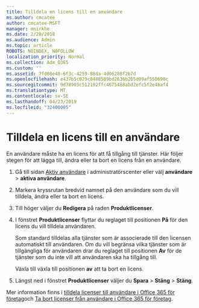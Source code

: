 ```yaml
---
title: Tilldela en licens till en användare
ms.author: cmcatee
author: cmcatee-MSFT
manager: mnirkhe
ms.date: 2/20/2018
ms.audience: Admin
ms.topic: article
ROBOTS: NOINDEX, NOFOLLOW
localization_priority: Normal
ms.collection: Adm_O365
ms.custom: ''
ms.assetid: 7fd08e48-6f3c-4259-88da-4d06288f2b7d
ms.openlocfilehash: e437b5c029c8488589bd2636b265d09af550690c
ms.sourcegitcommit: 9d78905c512192ffc4675468abd2efc5f2e4baf4
ms.translationtype: MT
ms.contentlocale: sv-SE
ms.lasthandoff: 04/23/2019
ms.locfileid: "32400005"
---
```

# <a name="how-to-assign-a-license-to-a-user"></a>Tilldela en licens till en användare

En användare måste ha en licens för att få tillgång till tjänster. Här följer stegen för att lägga till, ändra eller ta bort en licens från en användare.
  
1. Gå till sidan [Aktiv användare](https://go.microsoft.com/fwlink/p/?linkid=834822) i administratörscenter eller välj **användare** \> **aktiva användare**.
    
2. Markera kryssrutan bredvid namnet på den användare som du vill tilldela, ändra eller ta bort en licens.
    
3. Till höger väljer du **Redigera** på raden **Produktlicenser**.
    
4. I fönstret **Produktlicenser** flyttar du reglaget till positionen **På** för den licens du vill tilldela användaren. 
    
    Som standard tilldelas alla tjänster som är associerade till den licensen automatiskt till användaren. Om du vill begränsa vilka tjänster som är tillgängliga för användaren drar du reglaget till positionen **Av** för de tjänster som du inte vill att användaren ska ha tillgång till. 
    
    Växla till växla till positionen **av** att ta bort en licens. 
    
5. Längst ned i fönstret **Produktlicenser** väljer du **Spara** \> **Stäng** \> **Stäng**.
    
Mer information finns i [tilldela licenser till användare i Office 365 för företag](https://support.office.com/article/997596b5-4173-4627-b915-36abac6786dc)och [Ta bort licenser från användare i Office 365 för företag](https://support.office.com/article/9b497c85-d0a4-4735-80fa-d3565bc05bd1).
  

